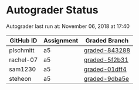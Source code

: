 # Autograder Status
Autograder last run at: November 06, 2018 at 17:40

| GitHub ID | Assignment | Graded Branch |
|-----------|------------|---------------|
| plschmitt | a5 | [graded-843288](https://github.com/Fall2018COMP401-001/a5-plschmitt/tree/graded-843288) | 
| rachel-07 | a5 | [graded-5f2b31](https://github.com/Fall2018COMP401-001/a5-rachel-07/tree/graded-5f2b31) | 
| sam1230 | a5 | [graded-01dff4](https://github.com/Fall2018COMP401-001/a5-sam1230/tree/graded-01dff4) | 
| steheon | a5 | [graded-9dba5e](https://github.com/Fall2018COMP401-001/a5-steheon/tree/graded-9dba5e) | 
